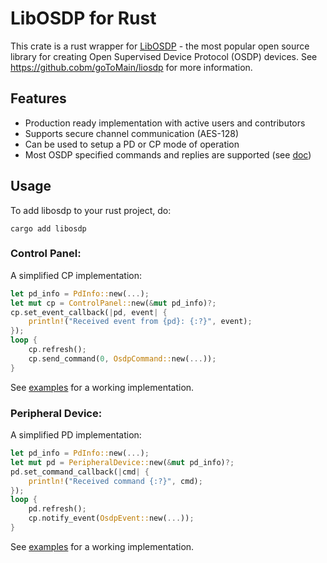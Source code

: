 # LibOSDP for Rust

This crate is a rust wrapper for [LibOSDP][1] - the most popular open source
library for creating Open Supervised Device Protocol (OSDP) devices. See
https://github.cobm/goToMain/liosdp for more information.

## Features

  - Production ready implementation with active users and contributors
  - Supports secure channel communication (AES-128)
  - Can be used to setup a PD or CP mode of operation
  - Most OSDP specified commands and replies are supported (see [doc][3])

## Usage

To add libosdp to your rust project, do:

```
cargo add libosdp
```

### Control Panel:

A simplified CP implementation:

```rust
let pd_info = PdInfo::new(...);
let mut cp = ControlPanel::new(&mut pd_info)?;
cp.set_event_callback(|pd, event| {
    println!("Received event from {pd}: {:?}", event);
});
loop {
    cp.refresh();
    cp.send_command(0, OsdpCommand::new(...));
}
```

See [examples][2] for a working implementation.

### Peripheral Device:

A simplified PD implementation:

```rust
let pd_info = PdInfo::new(...);
let mut pd = PeripheralDevice::new(&mut pd_info)?;
pd.set_command_callback(|cmd| {
    println!("Received command {:?}", cmd);
});
loop {
    pd.refresh();
    cp.notify_event(OsdpEvent::new(...));
}
```

See [examples][2] for a working implementation.

[1]: https://github.cobm/goToMain/liosdp
[2]: https://github.com/goToMain/libosdp/blob/master/rust/examples
[3]: https://libosdp.sidcha.dev/protocol/commands-and-replies
